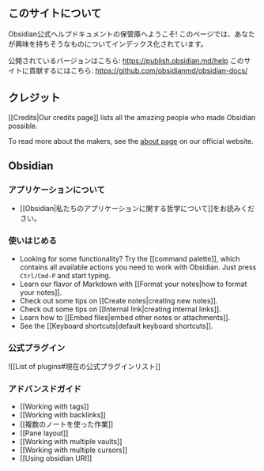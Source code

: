 ## このサイトについて

Obsidian公式ヘルプドキュメントの保管庫へようこそ! このページでは、あなたが興味を持ちそうなものについてインデックス化されています。

公開されているバージョンはこちら: https://publish.obsidian.md/help
このサイトに貢献するにはこちら: https://github.com/obsidianmd/obsidian-docs/

## クレジット

[[Credits|Our credits page]] lists all the amazing people who made Obsidian possible.

To read more about the makers, see the [about page](https://obsidian.md/about) on our official website.

## Obsidian

### アプリケーションについて

- [[Obsidian|私たちのアプリケーションに関する哲学について]]をお読みください。

### 使いはじめる

- Looking for some functionality? Try the  [[command palette]], which contains all available actions you need to work with Obsidian. Just press `Ctrl/Cmd-P` and start typing.
- Learn our flavor of Markdown with [[Format your notes|how to format your notes]].
- Check out some tips on [[Create notes|creating new notes]].
- Check out some tips on [[Internal link|creating internal links]].
- Learn how to [[Embed files|embed other notes or attachments]].
- See the [[Keyboard shortcuts|default keyboard shortcuts]].

### 公式プラグイン

![[List of plugins#現在の公式プラグインリスト]]

### アドバンスドガイド

- [[Working with tags]]
- [[Working with backlinks]]
- [[複数のノートを使った作業]]
- [[Pane layout]]
- [[Working with multiple vaults]]
- [[Working with multiple cursors]]
- [[Using obsidian URI]]